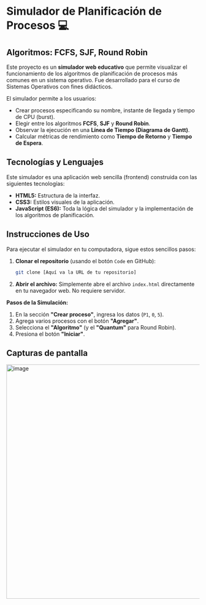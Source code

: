 # Simulador de Planificación de Procesos 💻
## Algoritmos: FCFS, SJF, Round Robin

Este proyecto es un **simulador web educativo** que permite visualizar el funcionamiento de los algoritmos de planificación de procesos más comunes en un sistema operativo. Fue desarrollado para el curso de Sistemas Operativos con fines didácticos.

El simulador permite a los usuarios:
* Crear procesos especificando su nombre, instante de llegada y tiempo de CPU (burst).
* Elegir entre los algoritmos **FCFS**, **SJF** y **Round Robin**.
* Observar la ejecución en una **Línea de Tiempo (Diagrama de Gantt)**.
* Calcular métricas de rendimiento como **Tiempo de Retorno** y **Tiempo de Espera**.

## Tecnologías y Lenguajes

Este simulador es una aplicación web sencilla (frontend) construida con las siguientes tecnologías:

* **HTML5:** Estructura de la interfaz.
* **CSS3:** Estilos visuales de la aplicación.
* **JavaScript (ES6):** Toda la lógica del simulador y la implementación de los algoritmos de planificación.
  

## Instrucciones de Uso

Para ejecutar el simulador en tu computadora, sigue estos sencillos pasos:

1.  **Clonar el repositorio** (usando el botón `Code` en GitHub):
    ```bash
    git clone [Aquí va la URL de tu repositorio]
    ```
2.  **Abrir el archivo:**
    Simplemente abre el archivo `index.html` directamente en tu navegador web. No requiere servidor.

**Pasos de la Simulación:**
1.  En la sección **"Crear proceso"**, ingresa los datos (`P1`, `0`, `5`).
2.  Agrega varios procesos con el botón **"Agregar"**.
3.  Selecciona el **"Algoritmo"** (y el **"Quantum"** para Round Robin).
4.  Presiona el botón **"Iniciar"**.

## Capturas de pantalla
<img width="540" height="611" alt="image" src="https://github.com/user-attachments/assets/6fa7fc57-e3e3-4850-b1bb-1c4fbbb45b26" />


